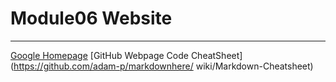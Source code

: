 # Module06 Website
---
[Google Homepage](https://www.google.com "Google's Homepage")
[GitHub Webpage Code CheatSheet](https://github.com/adam-p/markdownhere/
wiki/Markdown-Cheatsheet)
